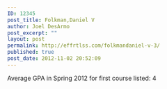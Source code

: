 ```yaml
---
ID: 12345
post_title: Folkman,Daniel V
author: Joel DesArmo
post_excerpt: ""
layout: post
permalink: http://effrtlss.com/folkmandaniel-v-3/
published: true
post_date: 2012-11-02 20:52:09
---
```

<p>Average GPA in Spring 2012 for first course listed: 4</p>